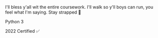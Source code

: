 I'll bless y'all wit the entire coursework. I'll walk so y'll boys can run, you feel what I'm saying. Stay strapped 💯

Python 3

2022 Certified ✅
